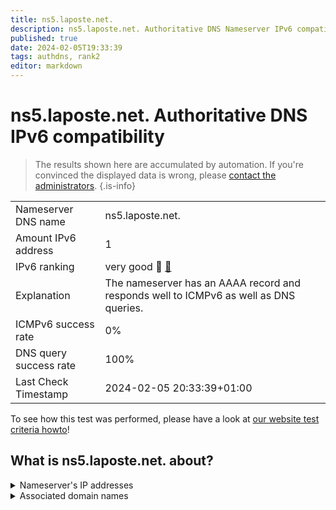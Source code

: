 ```yaml
---
title: ns5.laposte.net.
description: ns5.laposte.net. Authoritative DNS Nameserver IPv6 compatibility
published: true
date: 2024-02-05T19:33:39
tags: authdns, rank2
editor: markdown
---
```


# ns5.laposte.net. Authoritative DNS IPv6 compatibility

> The results shown here are accumulated by automation. If you're convinced the displayed data is wrong, please [contact the administrators](/howto/chat). 
{.is-info}




|   |   |
| - | - |
| Nameserver DNS name | ns5.laposte.net.
| Amount IPv6 address | 1
| IPv6 ranking | very good :2nd_place_medal: [🔗](/howto/ranking) |
| Explanation | The nameserver has an AAAA record and responds well to ICMPv6 as well as DNS queries. |
| ICMPv6 success rate | 0%|
| DNS query success rate | 100% |
| Last Check Timestamp | 2024-02-05 20:33:39+01:00 |

To see how this test was performed, please have a look at [our website test criteria howto](/howto/testcriteria/authdns)!


## What is ns5.laposte.net. about?




<details>
<summary>Nameserver's IP addresses</summary>

2a03:6f81:200:100::12

</details>



<details>
<summary>Associated domain names</summary>

www.labanquepostale.com

</details>

